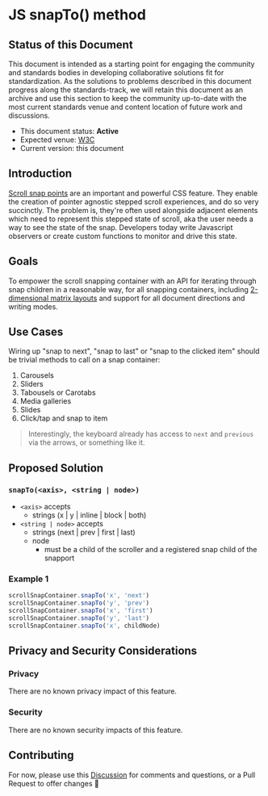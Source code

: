 # JS snapTo() method

## Status of this Document
This document is intended as a starting point for engaging the community and standards bodies in developing collaborative solutions fit for standardization. As the solutions to
problems described in this document progress along the standards-track, we will retain this document as an archive and use this section to keep the community up-to-date with the
most current standards venue and content location of future work and discussions.
* This document status: **Active**
* Expected venue: [W3C](https://www.w3.org)
* Current version: this document

## Introduction

[Scroll snap points](https://www.w3.org/TR/css-scroll-snap-1/) are an important and powerful CSS feature. They enable the creation of pointer agnostic stepped scroll experiences, and do so very succinctly. The problem is, they're often used alongside adjacent elements which need to represent this stepped state of scroll, aka the user needs a way to see the state of the snap. Developers today write Javascript observers or create custom functions to monitor and drive this state. 

## Goals

To empower the scroll snapping container with an API for iterating through snap children in a reasonable way, for all snapping containers, including [2-dimensional matrix layouts](https://codepen.io/argyleink/pen/MWWpOmz) and support for all document directions and writing modes.

## Use Cases

Wiring up "snap to next", "snap to last" or "snap to the clicked item" should be trivial methods to call on a snap container:

1. Carousels
2. Sliders
3. Tabousels or Carotabs
4. Media galleries
5. Slides
6. Click/tap and snap to item

> Interestingly, the keyboard already has access to `next` and `previous` via the arrows, or something like it. 

## Proposed Solution

### `snapTo(<axis>, <string | node>)`
- `<axis>` accepts
    - strings (x | y | inline | block | both)
- `<string | node>` accepts
    - strings (next | prev | first | last)
    - node
        - must be a child of the scroller and a registered snap child of the snapport

### Example 1

```js
scrollSnapContainer.snapTo('x', 'next')
scrollSnapContainer.snapTo('y', 'prev')
scrollSnapContainer.snapTo('x', 'first')
scrollSnapContainer.snapTo('y', 'last')
scrollSnapContainer.snapTo('x', childNode)
```

## Privacy and Security Considerations

### Privacy

There are no known privacy impact of this feature.

### Security

There are no known security impacts of this feature.

## Contributing
For now, please use this [Discussion](https://github.com/argyleink/ScrollSnapExplainers/discussions/6) for comments and questions, or a Pull Request to offer changes 🙏
